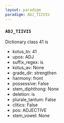 ```yaml
---
layout: paradigm
paradigm: ADJ_TIIVIS
---
```

### ` ADJ_TIIVIS `

Dictionary class 41 is
* kotus_tn: 41
* upos: ADJ
* suffix_regex: is
* kotus_av: None
* grade_dir: strengthen
* harmony: front
* possessive: False
* stem_diphthong: None
* deletion: is
* plurale_tantum: False
* clitics: False
* pos: ADJECTIVE
* stem_vowel: None
